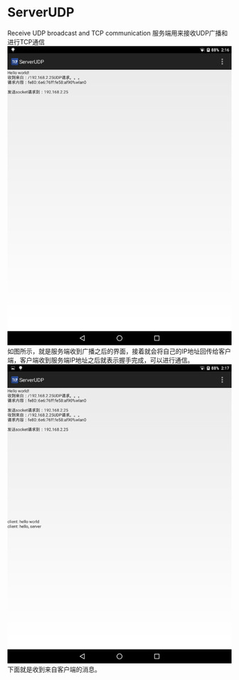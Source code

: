 # ServerUDP
Receive UDP broadcast and TCP communication
服务端用来接收UDP广播和进行TCP通信
![image1](https://github.com/oscarhscc/ServerUDP/blob/master/app/src/main/res/drawable-xhdpi/Screenshot_1.png)
如图所示，就是服务端收到广播之后的界面，接着就会将自己的IP地址回传给客户端，客户端收到服务端IP地址之后就表示握手完成，可以进行通信。
![image2](https://github.com/oscarhscc/ServerUDP/blob/master/app/src/main/res/drawable-xhdpi/Screenshot_2.png)
下面就是收到来自客户端的消息。
